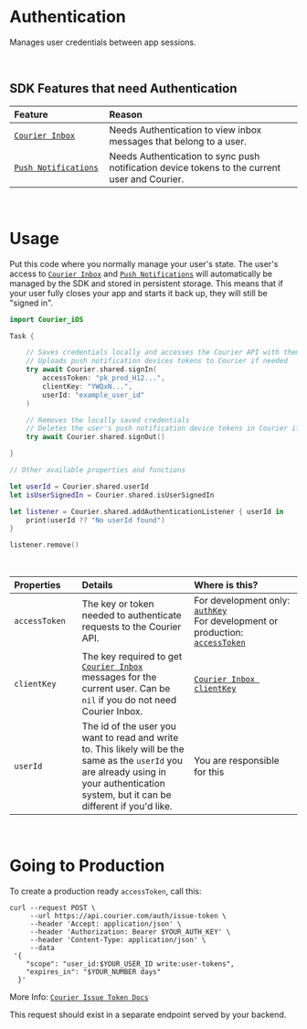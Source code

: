 # Authentication

Manages user credentials between app sessions.

&emsp;

## SDK Features that need Authentication

<table>
    <thead>
        <tr>
            <th width="250px" align="left">Feature</th>
            <th width="800px" align="left">Reason</th>
        </tr>
    </thead>
    <tbody>
        <tr width="600px">
            <td align="left">
                <a href="https://github.com/trycourier/courier-ios/blob/master/Docs/Inbox.md">
                    <code>Courier Inbox</code>
                </a>
            </td>
            <td align="left">
                Needs Authentication to view inbox messages that belong to a user.
            </td>
        </tr>
        <tr width="600px">
            <td align="left">
                <a href="https://github.com/trycourier/courier-ios/blob/master/Docs/PushNotifications.md">
                    <code>Push Notifications</code>
                </a>
            </td>
            <td align="left">
                Needs Authentication to sync push notification device tokens to the current user and Courier.
            </td>
        </tr>
    </tbody>
</table>

&emsp;

# Usage

Put this code where you normally manage your user's state. The user's access to [`Courier Inbox`](https://github.com/trycourier/courier-ios/blob/master/Docs/Inbox.md) and [`Push Notifications`](https://github.com/trycourier/courier-ios/blob/master/Docs/PushNotifications.md) will automatically be managed by the SDK and stored in persistent storage. This means that if your user fully closes your app and starts it back up, they will still be "signed in".

```swift
import Courier_iOS

Task {

    // Saves credentials locally and accesses the Courier API with them
    // Uploads push notification devices tokens to Courier if needed
    try await Courier.shared.signIn(
        accessToken: "pk_prod_H12...",
        clientKey: "YWQxN...",
        userId: "example_user_id"
    )

    // Removes the locally saved credentials
    // Deletes the user's push notification device tokens in Courier if needed
    try await Courier.shared.signOut()

}

// Other available properties and functions

let userId = Courier.shared.userId
let isUserSignedIn = Courier.shared.isUserSignedIn

let listener = Courier.shared.addAuthenticationListener { userId in
    print(userId ?? "No userId found")
}

listener.remove()

```

&emsp;

<table>
    <thead>
        <tr>
            <th width="150px" align="left">Properties</th>
            <th width="450px" align="left">Details</th>
            <th width="450px" align="left">Where is this?</th>
        </tr>
    </thead>
    <tbody>
        <tr width="600px">
            <td align="left">
                <code>accessToken</code>
            </td>
            <td align="left">
                The key or token needed to authenticate requests to the Courier API.
            </td>
            <td align="left">
                For development only: <a href="https://app.courier.com/settings/api-keys"><code>authKey</code></a><br>
                For development or production: <a href="https://github.com/trycourier/courier-ios/blob/master/Docs/Authentication.md#going-to-production"><code>accessToken</code></a>
            </td>
        </tr>
        <tr width="600px">
            <td align="left">
                <code>clientKey</code>
            </td>
            <td align="left">
                The key required to get <a href="https://github.com/trycourier/courier-ios/blob/master/Docs/Inbox.md"><code>Courier Inbox</code></a> messages for the current user. Can be <code>nil</code> if you do not need Courier Inbox.
            </td>
            <td align="left">
                <a href="https://app.courier.com/channels/courier"><code>Courier Inbox clientKey</code></a>
            </td>
        </tr>
        <tr width="600px">
            <td align="left">
                <code>userId</code>
            </td>
            <td align="left">
                The id of the user you want to read and write to. This likely will be the same as the <code>userId</code> you are already using in your authentication system, but it can be different if you'd like.
            </td>
            <td align="left">
                You are responsible for this
            </td>
        </tr>
    </tbody>
</table>

&emsp;

# Going to Production

To create a production ready `accessToken`, call this:

```curl
curl --request POST \
     --url https://api.courier.com/auth/issue-token \
     --header 'Accept: application/json' \
     --header 'Authorization: Bearer $YOUR_AUTH_KEY' \
     --header 'Content-Type: application/json' \
     --data
 '{
    "scope": "user_id:$YOUR_USER_ID write:user-tokens",
    "expires_in": "$YOUR_NUMBER days"
  }'
```

More Info: [`Courier Issue Token Docs`](https://www.courier.com/docs/reference/auth/issue-token/)

This request should exist in a separate endpoint served by your backend.
